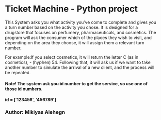# Ticket Machine - Python project 

This System asks you what activity you've come to complete and gives you a turn number based on the activity you chose.
It is designed for a drugstore that focuses on perfumery, pharmaceuticals, and cosmetics.
The program will ask the consumer which of the places they wish to visit, and depending on the area they choose, 
it will assign them a relevant turn number.

For example:If you select cosmetics, it will return the letter C (as in cosmetics), - (hyphen) 54. Following that, 
it will ask us if we want to take another number to simulate the arrival of a new client, and the process will be repeated.

#### Note! The system ask you id number to get the service, so use one of those id numbers. 
#### id = ['123456', '456789'] 

### Author: Mikiyas Alehegn